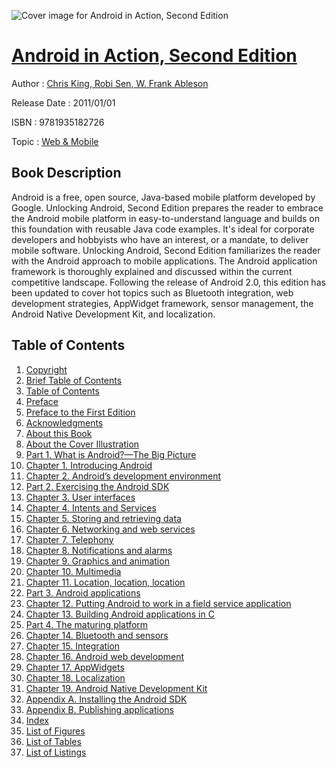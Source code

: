 ![Cover image for Android in Action, Second Edition](https://imgdetail.ebookreading.net/cover/cover/web_mobile/EB9781935182726.jpg)

[Android in Action, Second Edition](https://ebookreading.net/view/book/Android+in+Action%2C+Second+Edition-EB9781935182726_1.html "Android in Action, Second Edition")
====================================================================================================================

Author : [Chris King](https://ebookreading.net/search/author/Chris+King),[ Robi Sen](https://ebookreading.net/search/author/+Robi+Sen),[ W. Frank Ableson](https://ebookreading.net/search/author/+W.+Frank+Ableson)

Release Date : 2011/01/01

ISBN : 9781935182726

Topic : [Web & Mobile](https://ebookreading.net/search/category/web-mobile)

Book Description
-----------------

 Android is a free, open source, Java-based mobile platform developed by Google. Unlocking Android, Second Edition prepares the reader to embrace the Android mobile platform in easy-to-understand language and builds on this foundation with reusable Java code examples. It's ideal for corporate developers and hobbyists who have an interest, or a mandate, to deliver mobile software. Unlocking Android, Second Edition familiarizes the reader with the Android approach to mobile applications. The Android application framework is thoroughly explained and discussed within the current competitive landscape. Following the release of Android 2.0, this edition has been updated to cover hot topics such as Bluetooth integration, web development strategies, AppWidget framework, sensor management, the Android Native Development Kit, and localization. 
              
Table of Contents
-----------------

1. [Copyright](https://ebookreading.net/view/book/Android+in+Action%2C+Second+Edition-EB9781935182726_3.html)
1. [Brief Table of Contents](https://ebookreading.net/view/book/Android+in+Action%2C+Second+Edition-EB9781935182726_4.html)
1. [Table of Contents](https://ebookreading.net/view/book/Android+in+Action%2C+Second+Edition-EB9781935182726_5.html)
1. [Preface](https://ebookreading.net/view/book/Android+in+Action%2C+Second+Edition-EB9781935182726_6.html)
1. [Preface to the First Edition](https://ebookreading.net/view/book/Android+in+Action%2C+Second+Edition-EB9781935182726_7.html)
1. [Acknowledgments](https://ebookreading.net/view/book/Android+in+Action%2C+Second+Edition-EB9781935182726_8.html)
1. [About this Book](https://ebookreading.net/view/book/Android+in+Action%2C+Second+Edition-EB9781935182726_9.html)
1. [About the Cover Illustration](https://ebookreading.net/view/book/Android+in+Action%2C+Second+Edition-EB9781935182726_10.html)
1. [Part 1. What is Android?—The Big Picture](https://ebookreading.net/view/book/Android+in+Action%2C+Second+Edition-EB9781935182726_11.html)
1. [Chapter 1. Introducing Android](https://ebookreading.net/view/book/Android+in+Action%2C+Second+Edition-EB9781935182726_12.html)
1. [Chapter 2. Android’s development environment](https://ebookreading.net/view/book/Android+in+Action%2C+Second+Edition-EB9781935182726_13.html)
1. [Part 2. Exercising the Android SDK](https://ebookreading.net/view/book/Android+in+Action%2C+Second+Edition-EB9781935182726_14.html)
1. [Chapter 3. User interfaces](https://ebookreading.net/view/book/Android+in+Action%2C+Second+Edition-EB9781935182726_15.html)
1. [Chapter 4. Intents and Services](https://ebookreading.net/view/book/Android+in+Action%2C+Second+Edition-EB9781935182726_16.html)
1. [Chapter 5. Storing and retrieving data](https://ebookreading.net/view/book/Android+in+Action%2C+Second+Edition-EB9781935182726_17.html)
1. [Chapter 6. Networking and web services](https://ebookreading.net/view/book/Android+in+Action%2C+Second+Edition-EB9781935182726_18.html)
1. [Chapter 7. Telephony](https://ebookreading.net/view/book/Android+in+Action%2C+Second+Edition-EB9781935182726_19.html)
1. [Chapter 8. Notifications and alarms](https://ebookreading.net/view/book/Android+in+Action%2C+Second+Edition-EB9781935182726_20.html)
1. [Chapter 9. Graphics and animation](https://ebookreading.net/view/book/Android+in+Action%2C+Second+Edition-EB9781935182726_21.html)
1. [Chapter 10. Multimedia](https://ebookreading.net/view/book/Android+in+Action%2C+Second+Edition-EB9781935182726_22.html)
1. [Chapter 11. Location, location, location](https://ebookreading.net/view/book/Android+in+Action%2C+Second+Edition-EB9781935182726_23.html)
1. [Part 3. Android applications](https://ebookreading.net/view/book/Android+in+Action%2C+Second+Edition-EB9781935182726_24.html)
1. [Chapter 12. Putting Android to work in a field service application](https://ebookreading.net/view/book/Android+in+Action%2C+Second+Edition-EB9781935182726_25.html)
1. [Chapter 13. Building Android applications in C](https://ebookreading.net/view/book/Android+in+Action%2C+Second+Edition-EB9781935182726_26.html)
1. [Part 4. The maturing platform](https://ebookreading.net/view/book/Android+in+Action%2C+Second+Edition-EB9781935182726_27.html)
1. [Chapter 14. Bluetooth and sensors](https://ebookreading.net/view/book/Android+in+Action%2C+Second+Edition-EB9781935182726_28.html)
1. [Chapter 15. Integration](https://ebookreading.net/view/book/Android+in+Action%2C+Second+Edition-EB9781935182726_29.html)
1. [Chapter 16. Android web development](https://ebookreading.net/view/book/Android+in+Action%2C+Second+Edition-EB9781935182726_30.html)
1. [Chapter 17. AppWidgets](https://ebookreading.net/view/book/Android+in+Action%2C+Second+Edition-EB9781935182726_31.html)
1. [Chapter 18. Localization](https://ebookreading.net/view/book/Android+in+Action%2C+Second+Edition-EB9781935182726_32.html)
1. [Chapter 19. Android Native Development Kit](https://ebookreading.net/view/book/Android+in+Action%2C+Second+Edition-EB9781935182726_33.html)
1. [Appendix A. Installing the Android SDK](https://ebookreading.net/view/book/Android+in+Action%2C+Second+Edition-EB9781935182726_34.html)
1. [Appendix B. Publishing applications](https://ebookreading.net/view/book/Android+in+Action%2C+Second+Edition-EB9781935182726_35.html)
1. [Index](https://ebookreading.net/view/book/Android+in+Action%2C+Second+Edition-EB9781935182726_36.html)
1. [List of Figures](https://ebookreading.net/view/book/Android+in+Action%2C+Second+Edition-EB9781935182726_37.html)
1. [List of Tables](https://ebookreading.net/view/book/Android+in+Action%2C+Second+Edition-EB9781935182726_38.html)
1. [List of Listings](https://ebookreading.net/view/book/Android+in+Action%2C+Second+Edition-EB9781935182726_39.html)
